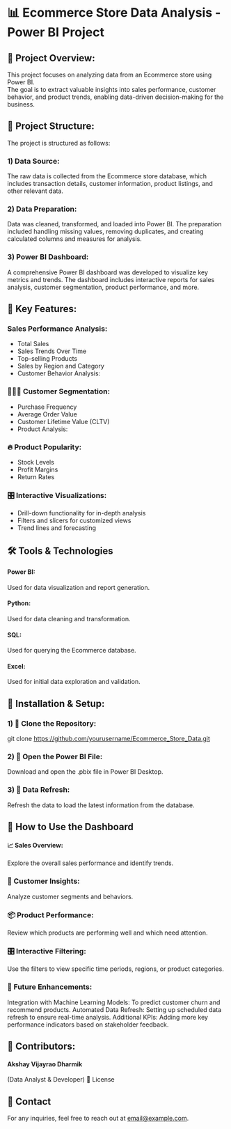 # 📊 Ecommerce Store Data Analysis - Power BI Project
## 📝 Project Overview:  
This project focuses on analyzing data from an Ecommerce store using Power BI.  
The goal is to extract valuable insights into sales performance, customer behavior, and product trends, enabling data-driven decision-making for the business.

## 📂 Project Structure:  
The project is structured as follows:

### 1) Data Source:  
The raw data is collected from the Ecommerce store database, which includes transaction details, customer information, product listings, and other relevant data.  
### 2) Data Preparation:  
Data was cleaned, transformed, and loaded into Power BI. The preparation included handling missing values, removing duplicates, and creating calculated columns and measures for analysis.  
### 3) Power BI Dashboard:  
A comprehensive Power BI dashboard was developed to visualize key metrics and trends. The dashboard includes interactive reports for sales analysis, customer segmentation, product performance, and more.  

## 🌟 Key Features:
### Sales Performance Analysis:
- Total Sales
- Sales Trends Over Time
- Top-selling Products
- Sales by Region and Category
- Customer Behavior Analysis:

### 🧑‍🤝‍🧑 Customer Segmentation:
- Purchase Frequency
- Average Order Value
- Customer Lifetime Value (CLTV)
- Product Analysis:

### 🔥 Product Popularity:
- Stock Levels
- Profit Margins
- Return Rates
  
### 🎛️ Interactive Visualizations:
- Drill-down functionality for in-depth analysis
- Filters and slicers for customized views
- Trend lines and forecasting

## 🛠️ Tools & Technologies
#### Power BI:  
Used for data visualization and report generation.  
#### Python:  
Used for data cleaning and transformation.  
#### SQL:  
Used for querying the Ecommerce database.   
#### Excel:  
Used for initial data exploration and validation.  

## 🚀 Installation & Setup:
### 1) 🔗 Clone the Repository:
git clone https://github.com/yourusername/Ecommerce_Store_Data.git  

### 2) 📂 Open the Power BI File:
Download and open the .pbix file in Power BI Desktop.  

### 3) 🔄 Data Refresh:  
Refresh the data to load the latest information from the database.  

## 🎯 How to Use the Dashboard
#### 📈 Sales Overview:
Explore the overall sales performance and identify trends.  

### 👥 Customer Insights:
Analyze customer segments and behaviors.  

### 📦 Product Performance:
Review which products are performing well and which need attention.  

### 🎛️ Interactive Filtering:
Use the filters to view specific time periods, regions, or product categories.

### 🔮 Future Enhancements:
Integration with Machine Learning Models: To predict customer churn and recommend products.
Automated Data Refresh: Setting up scheduled data refresh to ensure real-time analysis.
Additional KPIs: Adding more key performance indicators based on stakeholder feedback.

## 👥 Contributors:
#### Akshay Vijayrao Dharmik
(Data Analyst & Developer)
📜 License

## 📧 Contact
For any inquiries, feel free to reach out at email@example.com.
